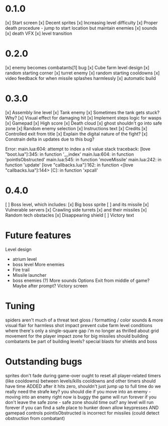 # 0.1.0

[x] Start screen
[x] Decent sprites
[x] Increasing level difficulty
[x] Proper death procedure - jump to start location but maintain enemies
[x] sounds
[x] death VFX
[x] level transition

# 0.2.0

[x] enemy becomes combatants[1] bug
[x] Cube farm level design
[x] random starting corner
[x] turret enemy
[x] random starting cooldowns
[x] video feedback for when missile splashes harmlessly
[x] automatic build

# 0.3.0

[x] Assembly line level
[x] Tank enemy
[x] Sometimes the tank gets stuck? Why?
[x] Visual effect for damaging hit
[x] Implement steps logic for wasps
[x] Gamepad
[x] High score
[x] Death cloud
[x] ghost shouldn't go into safe zone
[x] Random enemy selection
[x] Instructions text
[x] Credits
[x] Controlled exit from title
[x] Explain the digital nature of the fight?
[x] Constrain delta in updates due to this bug?

Error: main.lua:604: attempt to index a nil value
stack traceback:
	[love "boot.lua"]:345: in function '__index'
	main.lua:604: in function 'pointIsObstructed'
	main.lua:545: in function 'moveMissile'
	main.lua:242: in function 'update'
	[love "callbacks.lua"]:162: in function <[love "callbacks.lua"]:144>
	[C]: in function 'xpcall'

# 0.4.0

[ ] Boss level, which includes:
[x] Big boss sprite
[ ] and its missile
[x] Vulnerable servers
[x] Crawling side turrets
[x] and their missiles
[x] Random tech obstacles
[x] Disappearing shield
[ ] Victory text

# Future features

Level design
- atrium level
- boss level
More enemies
- Fire trail
- Missile launcher
- boss enemies (?)
More sounds
Options
Exit from middle of game? Maybe after prompt?
Victory screen

# Tuning

spiders aren't much of a threat
text gloss / formatting / color
sounds & more visual flair for harmless shot impact
prevent cube farm level conditions where there's only a single-square gap
i'm no longer as thrilled about grid movement for the player
impact zone for big missiles
should building combatants be part of building levels?
special blasts for shields and boss

# Outstanding bugs

sprites don't fade during game-over
ought to reset all player-related timers (like cooldowns) between levels/kills
cooldowns and other timers should have time ADDED after it hits zero, shouldn't just jump up to full time
do we really need the strafe key?
you should die if you move into an enemy - moving into an enemy right now is buggy
the game will run forever if you don't leave the safe zone - safe zone should time out?
any level will run forever if you can find a safe place to hunker down
allow keypresses AND gamepad controls
pointIsObstructed is incorrect for missiles (could detect obstruction from combatant)


